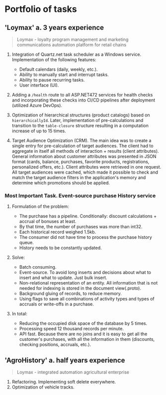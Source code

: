 # Portfolio of tasks
## 'Loymax' a. 3 years experience
> Loymax - loyalty program management and marketing communications automation platform for retail chains
1.  Integration of Quartz.net task scheduler as a Windows service. Implementation of the following features:
    -   Default calendars (daily, weekly, etc.).
    -   Ability to manually start and interrupt tasks.
    -   Ability to pause recurring tasks.
    -  User interface (UI).

2.  Adding a `/health` route to all ASP.NET472 services for health checks and incorporating these checks into CI/CD pipelines after deployment (utilized Azure DevOps). 

3.  Optimization of hierarchical structures (product catalogs) based on `hierarchicallyId`. Later, implementation of pre-calculations and transition to the `table-closure` structure resulting in a computation increase of up to 15 times.

4.  Target Audience Optimization (CRM). The main idea was to create a single entry for pre-calculation of target audiences. The client had to aggregate in itself all methods of interaction + results (client attributes).
General information about customer attributes was presented in JSON format (cards, balance, purchases, favorite products, registrations, personalized offers, etc.). Client attributes were retrieved in one request. All target audiences were cached, which made it possible to check and match the target audience filters in the application's memory and determine which promotions should be applied.

### Most Important Task. Event-source purchase History service
1. Formulation of the problem:
    -   The purchase has a pipeline. Conditionally: discount calculations + accrual of bonuses at least.
    -   By that time, the number of purchases was more than int32.
    -   Each historical record weighed 1.5kb.
    -   The consumer did not have time to process the purchase history queue.
    -   History needs to be constantly updated.

2. Solve:
    -   Batch consuming.
    -   Event-source. To avoid long inserts and decisions about what to insert and what to update. Just bulk insert.
    -   Non-relational representation of an entity. All information that is not needed for indexing is stored in the document view(.proto). 
    -   Background gluing of records, to reduce memory.
    -   Using flags to save all combinations of activity types and types of accruals or write-offs in a purchase.

3. In total:
    -   Reducing the occupied disk space of the database by 5 times.
    -   Processing speed 12 thousand records per minute.
    -   API fast. Because there are no joins and it is easy to get all the customer's purchases, with all the information in them (discounts, checking positions, accruals, etc.). 
## 'AgroHistory' a. half years experience
> Loymax - integrated automation  agricultural enterprise
1.  Refactoring. Implementing soft delete everywhere.
2. Optimization of vehicle tracks.
